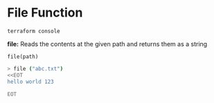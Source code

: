 # File Function

`terraform console`

**file:** Reads the contents at the given path and returns them as a string

`file(path)`

```sh
> file ("abc.txt")
<<EOT
hello world 123

EOT
```
